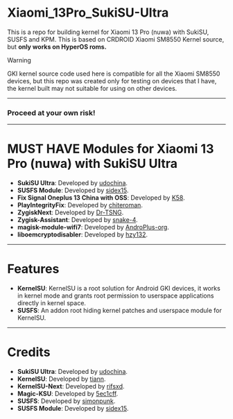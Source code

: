 # Xiaomi_13Pro_SukiSU-Ultra

This is a repo for building kernel for Xiaomi 13 Pro (nuwa) with SukiSU, SUSFS and KPM. This is based on CRDROID Xiaomi SM8550 Kernel source, but **only works on HyperOS roms.**

> [!WARNING]
> GKI kernel source code used here is compatible for all the Xiaomi SM8550 devices, but this repo was created only for testing on devices that I have, the kernel built may not suitable for using on other devices.

---

### Proceed at your own risk!

---

# MUST HAVE Modules for Xiaomi 13 Pro (nuwa) with SukiSU Ultra
- **SukiSU Ultra**: Developed by [udochina](https://github.com/SukiSU-Ultra/SukiSU-Ultra).
- **SUSFS Module**: Developed by [sidex15](https://github.com/sidex15).
- **Fix Signal Oneplus 13 China with OSS**: Developed by [K58](https://github.com/K58/fix-signal-oneplus13/releases).
- **PlayIntegrityFix**: Developed by [chiteroman](https://github.com/chiteroman/PlayIntegrityFix/releases).
- **ZygiskNext**: Developed by [Dr-TSNG](https://github.com/Dr-TSNG/ZygiskNext/releases).
- **Zygisk-Assistant**: Developed by [snake-4](https://github.com/snake-4/Zygisk-Assistant).
- **magisk-module-wifi7**: Developed by [AndroPlus-org](https://github.com/AndroPlus-org/magisk-module-wifi7/releases).
- **liboemcryptodisabler**: Developed by [hzy132](https://github.com/hzy132/liboemcryptodisabler/releases).
---
# Features

- **KernelSU**: KernelSU is a root solution for Android GKI devices, it works in kernel mode and grants root permission to userspace applications directly in kernel space.
- **SUSFS**: An addon root hiding kernel patches and userspace module for KernelSU.

---

# Credits
- **SukiSU Ultra**: Developed by [udochina](https://github.com/SukiSU-Ultra/SukiSU-Ultra).
- **KernelSU**: Developed by [tiann](https://github.com/tiann/KernelSU).
- **KernelSU-Next**: Developed by [rifsxd](https://github.com/KernelSU-Next/KernelSU-Next).
- **Magic-KSU**: Developed by [5ec1cff](https://github.com/5ec1cff/KernelSU).  
- **SUSFS**: Developed by [simonpunk](https://gitlab.com/simonpunk/susfs4ksu.git).
- **SUSFS Module**: Developed by [sidex15](https://github.com/sidex15).
